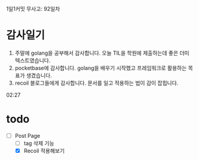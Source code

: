 1일1커밋 무사고: 92일차

# 감사일기

1. 주말에 golang을 공부해서 감사합니다. 오늘 TIL을 학원에 제출하는데 좋은 더미 텍스트였습니다.
2. pocketbase에 감사합니다. golang을 배우기 시작했고 프레임워크로 활용하는 목표가 생겼습니다.
3. recoil 블로그들에게 감사합니다. 문서를 일고 적용하는 법이 감이 잡힙니다.

02:27

# todo

- [ ] Post Page
  - [ ] tag 삭제 기능
  - [x] Recoil 적용해보기
